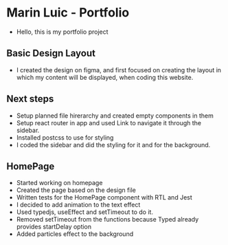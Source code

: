 # Marin Luic - Portfolio

- Hello, this is my portfolio project

## Basic Design Layout

- I created the design on figma, and first focused on creating the layout in which my content will be displayed,
  when coding this website.

## Next steps

- Setup planned file hirerarchy and created empty components in them
- Setup react router in app and used Link to navigate it through the sidebar.
- Installed postcss to use for styling
- I coded the sidebar and did the styling for it and for the background.

## HomePage

- Started working on homepage
- Created the page based on the design file
- Written tests for the HomePage component with RTL and Jest
- I decided to add animation to the text effect
- Used typedjs, useEffect and setTimeout to do it.
- Removed setTimeout from the functions because Typed already provides startDelay option
- Added particles effect to the background

